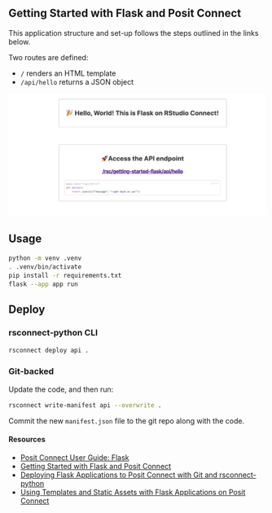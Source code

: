 ## Getting Started with Flask and Posit Connect

This application structure and set-up follows the steps outlined in the links below.

Two routes are defined:

- `/` renders an HTML template
- `/api/hello` returns a JSON object

![screenshot of flask app](getting-started-flask.png)

## Usage

```bash
python -m venv .venv
. .venv/bin/activate
pip install -r requirements.txt
flask --app app run
```

## Deploy

### rsconnect-python CLI

```bash
rsconnect deploy api .
```

### Git-backed

Update the code, and then run:

```bash
rsconnect write-manifest api --overwrite .
```

Commit the new `manifest.json` file to the git repo along with the code.

#### Resources

- [Posit Connect User Guide: Flask](https://docs.posit.co/connect/user/flask/)
- [Getting Started with Flask and Posit Connect](https://support.rstudio.com/hc/en-us/articles/360044700234)
- [Deploying Flask Applications to Posit Connect with Git and rsconnect-python](https://support.rstudio.com/hc/en-us/articles/360045224233)
- [Using Templates and Static Assets with Flask Applications on Posit Connect](https://support.rstudio.com/hc/en-us/articles/360045279313)
